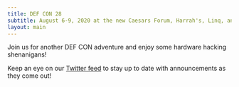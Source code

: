```yaml
---
title: DEF CON 28
subtitle: August 6-9, 2020 at the new Caesars Forum, Harrah's, Linq, and Flamingo Hotels, Las Vegas
layout: main
---
```


Join us for another DEF CON adventure and enjoy some hardware hacking shenanigans!

Keep an eye on our [Twitter feed](https://twitter.com/DC_HHV) to stay up to date with announcements as they come out!
